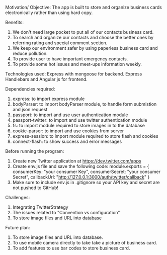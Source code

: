 Motivation/ Objective:
The app is built to store and organize business cards electronically rather than using hard copy.

Benefits:
1. We don't need large pocket to put all of our contacts business card.
2. To search and organize our contacts and choose the better ones by referring rating and special comment section.
3. We keep our environment safer by using paperless business card and reduce pollution.
4. To provide user to have important emergency contacts.
5. To provide some hot issues and meet-ups information weekly.

Technologies used:
Express with mongoose for backend.
Express Handlebars and Angular js for frontend.

Dependencies required:
1. express: to import  express module
2. bodyParser: to import bodyParser module, to handle form submistion and json request
3. passport: to import and use user authentication module
4. passport-twitter: to import and use twitter authentication module
5. fs: to import module required to store images in to the database
5. cookie-parser: to import and use cookies from server
6. express-session: to import module required to store flash and cookies
7. connect-flash: to show success and error messages

Before running the program:
1. Create new Twitter application at https://dev.twitter.com/apps
2. Create env.js file and save the following code:
    module.exports = {
      consumerKey: "your consumer Key",
      consumerSecret: "your consumer Secret",
      callbackUrl: "http://127.0.0.1:3000/auth/twitter/callback"
    }
3. Make sure to include env.js in .gitignore so your API key and secret are not pushed to GitHub!

Challenges:
1. Integrating TwitterStrategy
2. The issues related to "Convention vs configuration"
3. To store image files and URL into database

Future plan:
1. To store image files and URL into database.
2. To use mobile camera directly to take take a picture of business card.
3. To add features to use bar codes to store business card.
